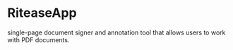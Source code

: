 # RiteaseApp
 single-page document signer and annotation tool that allows users to work with PDF documents.
